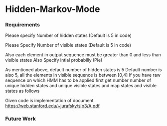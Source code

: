 # Hidden-Markov-Mode

### Requirements 

  Please specify Number of hidden states (Default is 5 in code)
  
  Please Specify Number of visible states (Default is 5 in code)
  
  Also each element in output sequence must be greater than 0 and less than visible states
  Also Specify intial probabiliy (Pie)
  
  As mentioned above, default number of hidden states is 5 Default number is also 5, all the elements in visible sequence is between [0,4]
  If you have raw sequence on which HMM has to be applied first get number number of unique hidden states and unique visible states and    map states and visible states as follows
  
  
  Given code is implementation of document https://web.stanford.edu/~jurafsky/slp3/A.pdf
  
  
  ### Future Work
 
  
